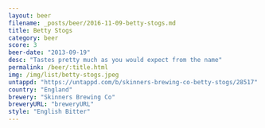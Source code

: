```yaml
---
layout: beer
filename: _posts/beer/2016-11-09-betty-stogs.md
title: Betty Stogs
category: beer
score: 3
beer-date: "2013-09-19"
desc: "Tastes pretty much as you would expect from the name"
permalink: /beer/:title.html
img: /img/list/betty-stogs.jpeg
untappd: "https://untappd.com/b/skinners-brewing-co-betty-stogs/28517"
country: "England"
brewery: "Skinners Brewing Co"
breweryURL: "breweryURL"
style: "English Bitter"
---
```

